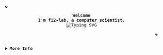 <!-- F12do's GitHub Profile -->
  <!-- Profile -->
  <p align="left">
    <strong><samp>☯</samp></strong>
  </p>
  <p align="center">
    <samp>
      <b>
        Welcome
        <br />
        I'm f12-lab, a computer scientist.
      </b>
      <br />
      <!--Credits: https://github.com/DenverCoder1/readme-typing-svg-->
      <img src="https://readme-typing-svg.demolab.com?font=Iosevka&size=16&pause=1000&color=00ff00&center=true&vCenter=true&width=435&lines=Follow+the+white+rabbit+..." alt="Typing SVG" />
    </samp>
  </p>
  <p align="right">
    <strong><samp>☯</samp></strong>
  </p>
  <br />
  <details>
    <summary>
      <samp><b>More Info</b></samp>
    </summary>  
    <!-- Matrix GIF as Header -->
    <div align="center">
        <img src="https://media.giphy.com/media/v1.Y2lkPTc5MGI3NjExa2g1eXZvMDg0bnVubTVnYWl3aGp0Y2FlNW8zMzl6eDZ1d2pxbzZ2cSZlcD12MV9pbnRlcm5hbF9naWZfYnlfaWQmY3Q9Zw/2u8vej0S5Mx7W/giphy.gif" alt="Matrix GIF" width="50%" />
    </div>
    <!-- Info -->
    <h2 style=color: #00b300;>
      📟 Connect
    </h2>
    <p align="center">
      <samp>
        <!--Credits: https://shields.io/-->
        <a href="https://github.com/f12-lab?tab=repositories"><img src="https://img.shields.io/badge/repositories-2a8?style=flat-square&logo=github&logoColor=00b300&color=00b300&labelColor=black" alt="Repositories"/></a>
        <a href="mailto:malutrab63@gmail.com"><img src="https://img.shields.io/badge/email-reveal-00b300?style=flat-square&logo=gmail&logoColor=00b300&labelColor=black" alt="E-Mail"/></a>
      </samp>
    </p>
    <!--My languages-->
    <!--Credits: https://github.com/syvixor/skills-icons -->
    <h2 style=color: #00b300;>
      🐇 Tech Stack
    </h2>
    <div>
      <img src="https://skills-icons.vercel.app/api/icons?i=git,html,css3,php,python,docker,vagrant,ansible,nginx,apache,sqlserver,markdown" />
      <details>
        <summary>
          <samp><b>🌐 My favorite OS</b></samp>
        </summary>
          <img src="https://skills-icons.vercel.app/api/icons?i=qubesos,kali,debian" />
      </details>
    </div>
    <!-- Github Trophy -->
    <h2 style="color: #00b300;">
      🐇 GitHub Statistics
    </h2>
    <!-- Github Stats -->
    <div align="center">
            <!--Credits: https://github.com/anuraghazra/github-readme-stats-->
              <img
                height="130px"
                align="center"
                alt="GitHub Stats"
                src="https://github-readme-stats.vercel.app/api?username=f12-lab&show_icons=true&line_height=21&hide_border=true&title_color=00b300&text_color=4CAF50&icon_color=00b300&bg_color=000000"
              />
            <!--Credits: https://github.com/anuraghazra/github-readme-stats-->
              <img
                height="130px"
                align="center"
                alt="Top Language"
                src="https://github-readme-stats.vercel.app/api/top-langs/?username=f12-lab&layout=compact&line_height=21&hide_border=true&title_color=00b300&text_color=4CAF50&icon_color=00b300&bg_color=000000"
              />
    </div>
    <details>
        <summary>
          <samp><b>:trophy: Trophies</b></samp>
        </summary>  
          <div align="center">
            <!--Credits: https://github.com/ryo-ma/github-profile-trophy-->
              <img
                align="center"
                alt="GitHub Trophy"
                src="https://github-trophies.vercel.app/?username=f12-lab&rank=SECRET,SSS,SS,S,AAA,AA,A,B,C&row=2&column=6&margin-w=15&margin-h=15&no-frame=true&theme=matrix&"
              />
          </div>
      </details>
    <h2></h2>
    <br />
      <!-- GitHub Streak Stats -->
      <div align="center">
        <!--Credits: https://dev.to/ryanlanciaux/quick-github-profile-visit-counter-14en-->
        <img src="https://profile-counter.glitch.me/f12-lab/count.svg" />
      </div>
      <div align="center">
        <!--Credits: https://github.com/BrunnerLivio/brunnerlivio-->
        <img src="https://raw.githubusercontent.com/BrunnerLivio/brunnerlivio/master/images/notepad.gif" alt="Site created with Notepad" height="30" />
        <span>&nbsp;&nbsp;&nbsp;&nbsp;</span>  
        <img src="https://raw.githubusercontent.com/BrunnerLivio/brunnerlivio/master/images/ie_logo.gif" alt="Microsoft Internet Explorer" />
        <span>&nbsp;&nbsp;&nbsp;&nbsp;</span>  
        <img src="https://raw.githubusercontent.com/BrunnerLivio/brunnerlivio/master/images/noframes.gif" alt="Microsoft Internet Explorer" />
      </div>
    </div>
  </details>
